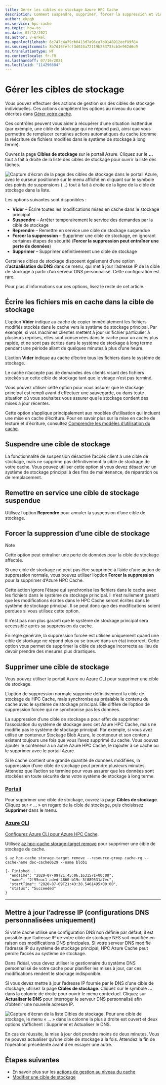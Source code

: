 ```yaml
---
title: Gérer les cibles de stockage Azure HPC Cache
description: Comment suspendre, supprimer, forcer la suppression et vider les cibles de stockage Azure HPC Cache
author: ekpgh
ms.service: hpc-cache
ms.topic: how-to
ms.date: 07/12/2021
ms.author: v-erkel
ms.openlocfilehash: 6c747c4a79cb0413d7a96ca7b0148912eef89f84
ms.sourcegitcommit: 8b7d16fefcf3d024a72119b233733cb3e962d6d9
ms.translationtype: HT
ms.contentlocale: fr-FR
ms.lasthandoff: 07/16/2021
ms.locfileid: "114296684"
---
```

# <a name="manage-storage-targets"></a>Gérer les cibles de stockage

Vous pouvez effectuer des actions de gestion sur des cibles de stockage individuelles. Ces actions complètent les options au niveau du cache décrites dans [Gérer votre cache](hpc-cache-manage.md).

Ces contrôles peuvent vous aider à récupérer d’une situation inattendue (par exemple, une cible de stockage qui ne répond pas), ainsi que vous permettre de remplacer certaines actions automatiques du cache (comme la réécriture de fichiers modifiés dans le système de stockage à long terme).

Ouvrez la page **Cibles de stockage** sur le portail Azure. Cliquez sur le **...** tout à fait à droite de la liste des cibles de stockage pour ouvrir la liste des tâches.

![Capture d’écran de la page des cibles de stockage dans le portail Azure, avec le curseur positionné sur le menu affiché en cliquant sur le symbole des points de suspensions (...) tout à fait à droite de la ligne de la cible de stockage dans la liste.](media/storage-target-manage-options.png)

Les options suivantes sont disponibles :

* **Vider** – Écrire toutes les modifications mises en cache dans le stockage principal
* **Suspendre** – Arrêter temporairement le service des demandes par la cible de stockage
* **Reprendre** – Remettre en service une cible de stockage suspendue
* **Forcer la suppression** – Supprimer une cible de stockage, en ignorant certaines étapes de sécurité (**Forcer la suppression peut entraîner une perte de données**)
* **Supprimer** – Supprimer définitivement une cible de stockage

Certaines cibles de stockage disposent également d’une option d’**actualisation du DNS** dans ce menu, qui met à jour l’adresse IP de la cible de stockage à partir d’un serveur DNS personnalisé. Cette configuration est rare.

Pour plus d’informations sur ces options, lisez le reste de cet article.

## <a name="write-cached-files-to-the-storage-target"></a>Écrire les fichiers mis en cache dans la cible de stockage

L’option **Vider** indique au cache de copier immédiatement les fichiers modifiés stockés dans le cache vers le système de stockage principal. Par exemple, si vos machines clientes mettent à jour un fichier particulier à plusieurs reprises, elles sont conservées dans le cache pour un accès plus rapide, et ne sont pas écrites dans le système de stockage à long terme pendant une période allant de quelques minutes à plus d’une heure.

L’action **Vider** indique au cache d’écrire tous les fichiers dans le système de stockage.

Le cache n’accepte pas de demandes des clients visant des fichiers stockés sur cette cible de stockage tant que le vidage n’est pas terminé.

Vous pouvez utiliser cette option pour vous assurer que le stockage principal est rempli avant d’effectuer une sauvegarde, ou dans toute situation où vous souhaitez vous assurer que le stockage contient des mises à jour récentes.

Cette option s’applique principalement aux modèles d’utilisation qui incluent une mise en cache d’écriture. Pour en savoir plus sur la mise en cache de lecture et d’écriture, consultez [Comprendre les modèles d’utilisation du cache](cache-usage-models.md).

## <a name="suspend-a-storage-target"></a>Suspendre une cible de stockage

La fonctionnalité de suspension désactive l’accès client à une cible de stockage, mais ne supprime pas définitivement la cible de stockage de votre cache. Vous pouvez utiliser cette option si vous devez désactiver un système de stockage principal à des fins de maintenance, de réparation ou de remplacement.

## <a name="put-a-suspended-storage-target-back-in-service"></a>Remettre en service une cible de stockage suspendue

Utilisez l’option **Reprendre** pour annuler la suspension d’une cible de stockage.

## <a name="force-remove-a-storage-target"></a>Forcer la suppression d’une cible de stockage

> [!NOTE]
> Cette option peut entraîner une perte de données pour la cible de stockage affectée.

Si une cible de stockage ne peut pas être supprimée à l’aide d’une action de suppression normale, vous pouvez utiliser l’option **Forcer la suppression** pour la supprimer d’Azure HPC Cache.

Cette action ignore l’étape qui synchronise les fichiers dans le cache avec les fichiers dans le système de stockage principal. Il n’est nullement garanti que les modifications écrites dans le HPC Cache seront écrites dans le système de stockage principal. Il se peut donc que des modifications soient perdues si vous utilisez cette option.

Il n’est pas non plus garanti que le système de stockage principal sera accessible après sa suppression du cache.

En règle générale, la suppression forcée est utilisée uniquement quand une cible de stockage ne répond plus ou se trouve dans un état incorrect. Cette option vous permet de supprimer la cible de stockage incorrecte au lieu de devoir prendre des mesures plus drastiques.
<!-- https://msazure.visualstudio.com/One/_workitems/edit/8267141 -->

## <a name="delete-a-storage-target"></a>Supprimer une cible de stockage

Vous pouvez utiliser le portail Azure ou Azure CLI pour supprimer une cible de stockage.

L’option de suppression normale supprime définitivement la cible de stockage du HPC Cache, mais synchronise au préalable le contenu du cache avec le système de stockage principal. Elle diffère de l’option de suppression forcée qui ne synchronise pas les données.

La suppression d’une cible de stockage a pour effet de supprimer l’association du système de stockage avec cet Azure HPC Cache, mais ne modifie pas le système de stockage principal. Par exemple, si vous avez utilisé un conteneur Stockage Blob Azure, le conteneur et son contenu existent toujours une fois que vous l’avez supprimé du cache. Vous pouvez ajouter le conteneur à un autre Azure HPC Cache, le rajouter à ce cache ou le supprimer avec le portail Azure.

Si le cache contient une grande quantité de données modifiées, la suppression d’une cible de stockage peut prendre plusieurs minutes. Attendez que l’action se termine pour vous assurer que les données sont stockées en toute sécurité dans votre système de stockage à long terme.

### <a name="portal"></a>[Portail](#tab/azure-portal)

Pour supprimer une cible de stockage, ouvrez la page **Cibles de stockage**. Cliquez sur « ... » en regard de la cible de stockage, puis choisissez **Supprimer** dans le menu.

### <a name="azure-cli"></a>[Azure CLI](#tab/azure-cli)

[Configurez Azure CLI pour Azure HPC Cache](./az-cli-prerequisites.md).

Utilisez [az hpc-cache storage-target remove](/cli/azure/hpc-cache/storage-target#az_hpc_cache_storage_target_remove) pour supprimer une cible de stockage du cache.

```azurecli
$ az hpc-cache storage-target remove --resource-group cache-rg --cache-name doc-cache0629 --name blob1

{- Finished ..
  "endTime": "2020-07-09T21:45:06.1631571+00:00",
  "name": "2f95eac1-aded-4860-b19c-3f089531a7ec",
  "startTime": "2020-07-09T21:43:38.5461495+00:00",
  "status": "Succeeded"
}
```

---

## <a name="update-ip-address-custom-dns-configurations-only"></a>Mettre à jour l’adresse IP (configurations DNS personnalisées uniquement)

Si votre cache utilise une configuration DNS non définie par défaut, il est possible que l’adresse IP de votre cible de stockage NFS soit modifiée en raison des modifications DNS principales. Si votre serveur DNS modifie l’adresse IP du système de stockage principal, HPC Azure Cache peut perdre l’accès au système de stockage.

Dans l’idéal, vous devez utiliser le gestionnaire du système DNS personnalisé de votre cache pour planifier les mises à jour, car ces modifications rendent le stockage indisponible.

Si vous devez mettre à jour l’adresse IP fournie par le DNS d’une cible de stockage, utilisez la page **Cibles de stockage**. Cliquez sur le symbole **...** dans la colonne de droite pour ouvrir le menu contextuel. Cliquez sur **Actualiser le DNS** pour interroger le serveur DNS personnalisé afin d’obtenir une nouvelle adresse IP.

![Capture d’écran de la liste Cibles de stockage. Pour une cible de stockage, le menu « ... » dans la colonne la plus à droite est ouvert et deux options s’affichent : Supprimer et Actualiser le DNS.](media/refresh-dns.png) <!-- update screenshot if possible -->

En cas de réussite, la mise à jour doit prendre moins de deux minutes. Vous ne pouvez actualiser qu’une cible de stockage à la fois. Attendez la fin de l’opération précédente avant d’en essayer une autre.

## <a name="next-steps"></a>Étapes suivantes

* En savoir plus sur les [actions de gestion au niveau du cache](hpc-cache-manage.md)
* [Modifier une cible de stockage](hpc-cache-edit-storage.md)
